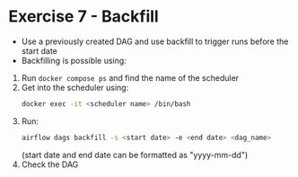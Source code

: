 # Exercise 7 - Backfill

- Use a previously created DAG and use backfill to trigger runs before the start date
- Backfilling is possible using:
1. Run `docker compose ps` and find the name of the scheduler
2. Get into the scheduler using: 
    ```sh
    docker exec -it <scheduler name> /bin/bash
    ```
3. Run:
   ```sh
   airflow dags backfill -s <start date> -e <end date> <dag_name>
   ```
   (start date and end date can be formatted as "yyyy-mm-dd")
4. Check the DAG